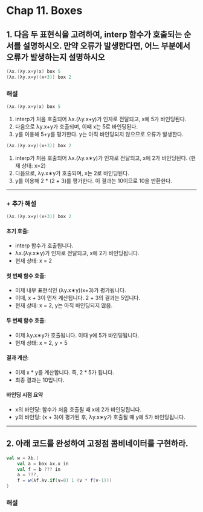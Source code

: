 # Chap 11. Boxes
## 1. 다음 두 표현식을 고려하여, interp 함수가 호출되는 순서를 설명하시오. 만약 오류가 발생한다면, 어느 부분에서 오류가 발생하는지 설명하시오
```scala
(λx.(λy.x+y)x) box 5
(λx.(λy.x∗y)(x+3)) box 2
```

### 해설
```scala
(λx.(λy.x+y)x) box 5
```
1. interp가 처음 호출되어 λx.(λy.x+y)가 인자로 전달되고, x에 5가 바인딩된다.
2. 다음으로 λy.x+y가 호출되며, 이때 x는 5로 바인딩된다.
3. y를 이용해 5+y를 평가한다. y는 아직 바인딩되지 않으므로 오류가 발생한다.

```scala
(λx.(λy.x∗y)(x+3)) box 2
```
1. interp가 처음 호출되어 λx.(λy.x∗y)가 인자로 전달되고, x에 2가 바인딩된다. (현재 상태: x=2)
2. 다음으로, λy.x∗y가 호출되며, x는 2로 바인딩된다.
3. y를 이용해 2 * (2 + 3)를 평가한다. 이 결과는 10이므로 10을 반환한다.

---
### + 추가 해설
```scala
(λx.(λy.x∗y)(x+3)) box 2
```
#### 초기 호출:
- interp 함수가 호출됩니다. 
- λx.(λy.x∗y)가 인자로 전달되고, x에 2가 바인딩됩니다.
- 현재 상태: x = 2
#### 첫 번째 함수 호출:
- 이제 내부 표현식인 (λy.x∗y)(x+3)가 평가됩니다.
- 이때, x + 3이 먼저 계산됩니다. 2 + 3의 결과는 5입니다.
- 현재 상태: x = 2, y는 아직 바인딩되지 않음.
#### 두 번째 함수 호출:
- 이제 λy.x∗y가 호출됩니다. 이때 y에 5가 바인딩됩니다.
- 현재 상태: x = 2, y = 5
#### 결과 계산:
- 이제 x * y를 계산합니다. 즉, 2 * 5가 됩니다.
- 최종 결과는 10입니다.

#### 바인딩 시점 요약
- x의 바인딩: 함수가 처음 호출될 때 x에 2가 바인딩됩니다.
- y의 바인딩: (x + 3)이 평가된 후, λy.x∗y가 호출될 때 y에 5가 바인딩됩니다.

---
## 2. 아래 코드를 완성하여 고정점 콤비네이터를 구현하라.
```scala
val w = λb.(
	val a = box λx.x in
	val f = b ??? in
	a = ???,
	f = w(λf.λv.if(v=0) 1 (v * f(v-1)))
)
```

### 해설

